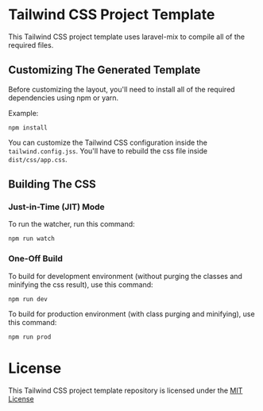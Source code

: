 # Tailwind CSS Project Template

This Tailwind CSS project template uses laravel-mix to compile all of the required files.

## Customizing The Generated Template

Before customizing the layout, you'll need to install all of the required dependencies using npm or yarn.

Example:

```
npm install
```

You can customize the Tailwind CSS configuration inside the `tailwind.config.jss`. You'll have to rebuild the css file inside `dist/css/app.css`.

## Building The CSS

### Just-in-Time (JIT) Mode

To run the watcher, run this command:

```
npm run watch
```

### One-Off Build

To build for development environment (without purging the classes and minifying the css result), use this command:
```
npm run dev
```

To build for production environment (with class purging and minifying), use this command:
```
npm run prod
```

# License

This Tailwind CSS project template repository is licensed under the [MIT License](LICENSE)
